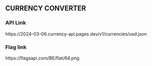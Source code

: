 <h2>CURRENCY CONVERTER </h2>
<h3>API Link</h3>
https://2024-03-06.currency-api.pages.dev/v1/currencies/usd.json

<h3>Flag link</h3>
https://flagsapi.com/BE/flat/64.png
